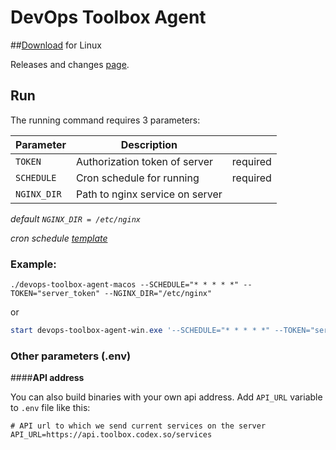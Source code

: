 # DevOps Toolbox Agent
##[Download](https://github.com/codex-team/devops-toolbox-agent/releases/latest/download/devops-toolbox-agent) for Linux

Releases and changes [page](https://github.com/codex-team/devops-toolbox-agent/releases/latest).

## Run

The running command requires 3 parameters:

Parameter  | Description | |
-----------|-------------|------------
`TOKEN`    | Authorization token of server | required
`SCHEDULE` | Cron schedule for running| required
`NGINX_DIR`| Path to nginx service on server |
*default ```NGINX_DIR = /etc/nginx```*

*cron schedule [template](https://crontab.guru)* 
### **Example:**

```shell
./devops-toolbox-agent-macos --SCHEDULE="* * * * *" --TOKEN="server_token" --NGINX_DIR="/etc/nginx"
```
or  
```powershell
start devops-toolbox-agent-win.exe '--SCHEDULE="* * * * *" --TOKEN="server_token" --NGINX_DIR="./"'
```

### **Other parameters (.env)**

####**API address**

You can also build binaries with your own api address. Add `API_URL` variable to `.env` file like this:
```dotenv
# API url to which we send current services on the server
API_URL=https://api.toolbox.codex.so/services
```
